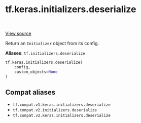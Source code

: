 <div itemscope itemtype="http://developers.google.com/ReferenceObject">
<meta itemprop="name" content="tf.keras.initializers.deserialize" />
<meta itemprop="path" content="Stable" />
</div>

# tf.keras.initializers.deserialize

<!-- Insert buttons and diff -->

<table class="tfo-notebook-buttons tfo-api" align="left">
</table>

<a target="_blank" href="/code/stable/tensorflow/python/keras/initializers.py">View source</a>



Return an `Initializer` object from its config.

**Aliases**: `tf.initializers.deserialize`

``` python
tf.keras.initializers.deserialize(
    config,
    custom_objects=None
)
```



<!-- Placeholder for "Used in" -->


## Compat aliases

* `tf.compat.v1.keras.initializers.deserialize`
* `tf.compat.v2.initializers.deserialize`
* `tf.compat.v2.keras.initializers.deserialize`

